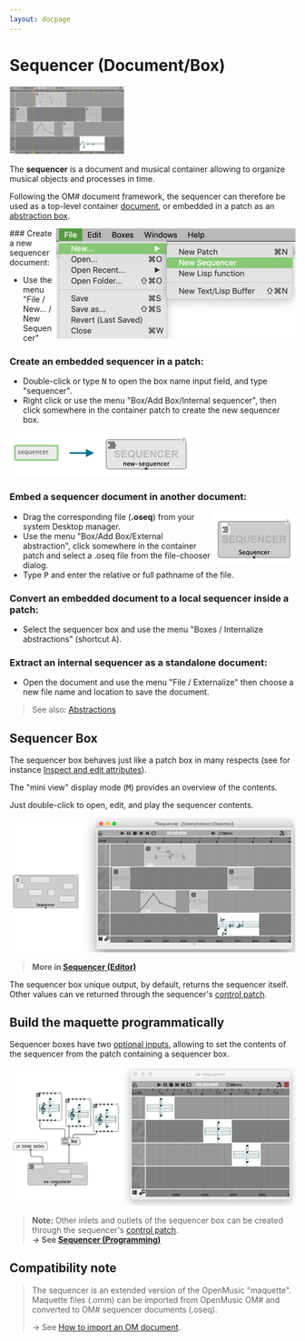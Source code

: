 ```yaml
---
layout: docpage
---
```


# Sequencer (Document/Box)

<img src="sequencer_img/sequencer.png" width="40%">


The **sequencer** is a document and musical container allowing to organize musical objects and processes in time.

Following the OM# document framework, the sequencer can therefore be used as a top-level container [document](doc-management), or embedded in a patch as an [abstraction box](abstractions).


<img src="sequencer_img/new-sequencer.png" align="right">
### Create a new sequencer document:


- Use the menu "File / New... / New Sequencer"

### Create an embedded sequencer in a patch:

- Double-click or type <kbd>N</kbd> to open the box name input field, and type "sequencer".
- Right click or use the menu "Box/Add Box/Internal sequencer", then click somewhere in the container patch to create the new sequencer box.

<img src="sequencer_img/sequencer-type.png">

### Embed a sequencer document in another document:

<img src="sequencer_img/sequencer-drag.png" align="right">

- Drag the corresponding file (**.oseq**) from your system Desktop manager.
- Use the menu "Box/Add Box/External abstraction", click somewhere in the container patch and select a .oseq file from the file-chooser dialog.
- Type <kbd>P</kbd> and enter the relative or full pathname of the file.


### Convert an embedded document to a local sequencer inside a patch:

- Select the sequencer box and use the menu "Boxes / Internalize abstractions" (shortcut <kbd>A</kbd>).

### Extract an internal sequencer as a standalone document:

- Open the document and use the menu "File / Externalize" then choose a new file name and location to save the document.

> See also: [Abstractions](abstraction)


## Sequencer Box

The sequencer box behaves just like a patch box in many respects (see for instance [Inspect and edit attributes](inspector)).

The "mini view" display mode (<kbd>M</kbd>) provides an overview of the contents.

Just double-click to open, edit, and play the sequencer contents.

<img src="sequencer_img/sequencer-open.png">

> **More in [Sequencer (Editor)](sequencer-editor)**

The sequencer box unique output, by default, returns the sequencer itself. 
Other values can ve returned through the sequencer's [control patch](sequencer-programming#control-patch-a-reflective-program). 


## Build the maquette programmatically


Sequencer boxes have two [optional inputs](box-inputs#optional), allowing to set the contents of the sequencer from the patch containing a sequencer box.

<img src="sequencer_img/ex-build-sequencer.png">

> **Note:** Other inlets and outlets of the sequencer box can be created through the sequencer's [control patch](sequencer-programming#control-patch-a-reflective-program).     
> **&rarr; See [Sequencer (Programming)](sequencer-programming)**


## Compatibility note

> The sequencer is an extended version of the OpenMusic "maquette". Maquette files (.omm) can be imported from OpenMusic OM# and converted to OM# sequencer documents (.oseq).
>
> &rarr; See [How to import an OM document](import-from-om).
